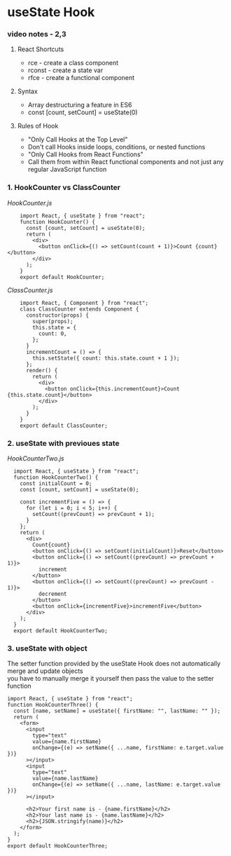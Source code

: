 # useState Hook

### video notes - 2,3

1. React Shortcuts

   - rce - create a class component
   - rconst - create a state var
   - rfce - create a functional component

2. Syntax

   - Array destructuring a feature in ES6
   - const [count, setCount] = useState(0)

3. Rules of Hook
   - "Only Call Hooks at the Top Level"
   - Don't call Hooks inside loops, conditions, or nested functions
   - "Only Call Hooks from React Functions"
   - Call them from within React functional components and
     not just any regular JavaScript function

### 1. HookCounter vs ClassCounter

_HookCounter.js_

        import React, { useState } from "react";
        function HookCounter() {
          const [count, setCount] = useState(0);
          return (
            <div>
              <button onClick={() => setCount(count + 1)}>Count {count}</button>
            </div>
          );
        }
        export default HookCounter;

_ClassCounter.js_

        import React, { Component } from "react";
        class ClassCounter extends Component {
          constructor(props) {
            super(props);
            this.state = {
              count: 0,
            };
          }
          incrementCount = () => {
            this.setState({ count: this.state.count + 1 });
          };
          render() {
            return (
              <div>
                <button onClick={this.incrementCount}>Count {this.state.count}</button>
              </div>
            );
          }
        }
        export default ClassCounter;

### 2. useState with previoues state

_HookCounterTwo.js_

      import React, { useState } from "react";
      function HookCounterTwo() {
        const initialCount = 0;
        const [count, setCount] = useState(0);

        const incrementFive = () => {
          for (let i = 0; i < 5; i++) {
            setCount((prevCount) => prevCount + 1);
          }
        };
        return (
          <div>
            Count{count}
            <button onClick={() => setCount(initialCount)}>Reset</button>
            <button onClick={() => setCount((prevCount) => prevCount + 1)}>
              increment
            </button>
            <button onClick={() => setCount((prevCount) => prevCount - 1)}>
              decrement
            </button>
            <button onClick={incrementFive}>incrementFive</button>
          </div>
        );
      }
      export default HookCounterTwo;

### 3. useState with object

The setter function provided by the useState Hook does not automatically merge and update objects <br> you have to manually merge it yourself then pass the value to the setter function

    import React, { useState } from "react";
    function HookCounterThree() {
      const [name, setName] = useState({ firstName: "", lastName: "" });
      return (
        <form>
          <input
            type="text"
            value={name.firstName}
            onChange={(e) => setName({ ...name, firstName: e.target.value })}
          ></input>
          <input
            type="text"
            value={name.lastName}
            onChange={(e) => setName({ ...name, lastName: e.target.value })}
          ></input>

          <h2>Your first name is - {name.firstName}</h2>
          <h2>Your last name is - {name.lastName}</h2>
          <h2>{JSON.stringify(name)}</h2>
        </form>
      );
    }
    export default HookCounterThree;
